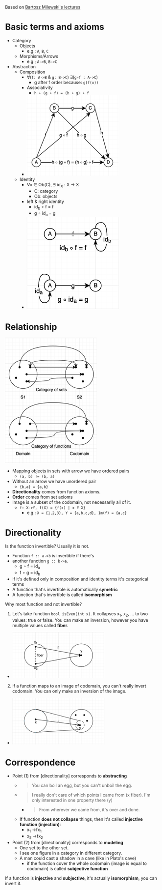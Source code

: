 Based on [Bartosz Milewski's lectures](https://www.youtube.com/playlist?list=PLbgaMIhjbmEnaH_LTkxLI7FMa2HsnawM)
# Basic terms and axioms
- Category
  - Objects
    - e.g.: `A`, `B`, `C`
  - Morphisms/Arrows
    - e.g.; `A->B`, `B->C`
- Abstraction
  - Composition
      - ∀(`f: A->B` & `g: B->C`) ∃(`g∘f : A->C`)
        - g after f order because: `g(f(x))`
      - Associativity
        - `h ∘ (g ∘ f) = (h ∘ g) ∘ f`
      - <img src="pic/associativity.png" alt="associativity diagram" width="300"/>
  - Identity
    - ∀x ∈ Ob(C), ∃ id<sub>X</sub> : X → X
      - C: category
      - Ob: objects
    - left & right identity
      - id<sub>b</sub> ∘ f = f
      - g ∘ id<sub>a</sub> = g
    - <img src="pic/identity.png" alt="identity diagram" width="300"/>
  
# Relationship
<img src="pic/relationship.png" alt="relation diagram" width="300"/>

- Mapping objects in sets with arrow we have ordered pairs
  - `(a, b) != (b, a)`
- Without an arrow we have unordered pair
  - `{b,a} = {a,b}`
- **Directionality** comes from function axioms.
- **Order** comes from set axioms
- Image is a subset of the codomain, not necessarily all of it.
  - `f: X->Y, f(X) = {f(x) | x ∈ X}`
    - e.g.: `X = {1,2,3}, Y = {a,b,c,d}, Im(f) = {a,c}`

# Directionality
Is the function invertible? Usually it is not. 
- Function `f :: a->b` is invertible if there's
- another function `g :: b->a`.
  - g ∘ f = id<sub>a</sub>
  - f ∘ g = id<sub>b</sub>
- If it's defined only in composition and identity terms it's categorical terms
- A function that's invertible is automatically **symetric**
- A function that's invertible is called **isomorphism**

Why most function and not invertible?
1. Let's take function `bool isEven(int x)`. It collapses x<sub>1</sub>, x<sub>2</sub>, ... to two values:
true or false. You can make an inversion, however you have multiple values called **fiber**.
  - <img src="pic/fiber.png" alt="fiber" width="300"/>
2. If a function maps to an image of codomain, you can't really invert codomain. You can only make an inversion of the image.
  - <img src="pic/image.png" alt="image" width="300"/>

# Correspondence
- Point (1) from [directionality] corresponds to **abstracting**
  - > You can boil an egg, but you can't unboil the egg.
  - > I really don't care of which points I came from (x fiber). I'm only interested in one property there (y)
    - > From wherever we came from, it's over and done.
  - If function **does not collapse** things, then it's called **injective function (injection)**:
    - x<sub>1</sub> ->fx<sub>1</sub>
    - x<sub>2</sub> ->fx<sub>2</sub>
- Point (2) from [directionality] corresponds to **modeling** 
  - One set to the other set.
  - I see one figure in a category in different category.
  - A man could cast a shadow in a cave (like in Plato's cave)
    - if the function cover the whole codomain (image is equal to codomain) is called **subjective function**

If a function is **injective** and **subjective**, it's actually **isomorphism**, you can invert it.